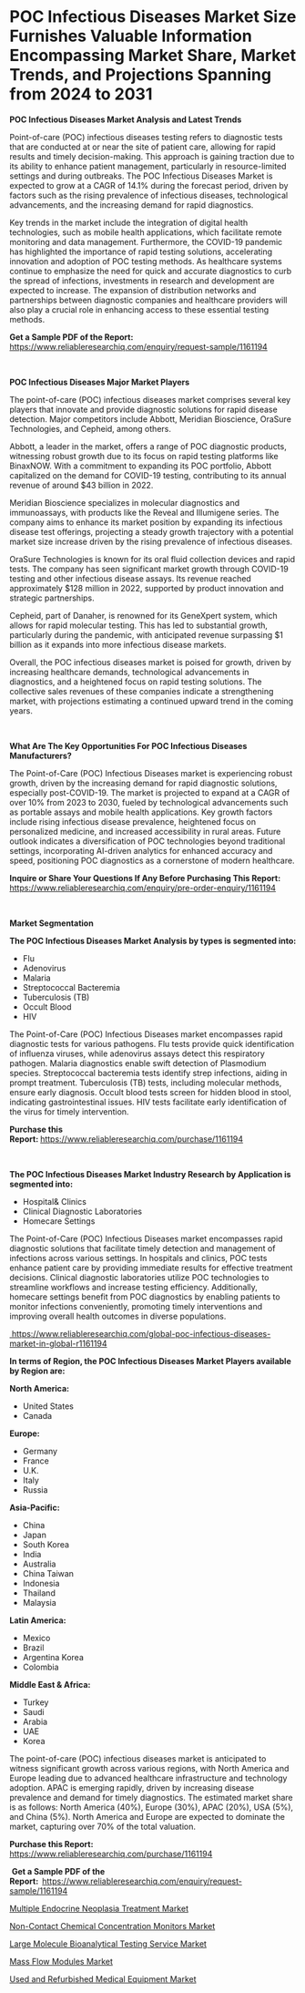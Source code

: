 <p><h1>POC Infectious Diseases Market Size Furnishes Valuable Information Encompassing Market Share, Market Trends, and Projections Spanning from 2024 to 2031</h1></p><p><strong>POC Infectious Diseases Market Analysis and Latest Trends</strong></p>
<p><p>Point-of-care (POC) infectious diseases testing refers to diagnostic tests that are conducted at or near the site of patient care, allowing for rapid results and timely decision-making. This approach is gaining traction due to its ability to enhance patient management, particularly in resource-limited settings and during outbreaks. The POC Infectious Diseases Market is expected to grow at a CAGR of 14.1% during the forecast period, driven by factors such as the rising prevalence of infectious diseases, technological advancements, and the increasing demand for rapid diagnostics.</p><p>Key trends in the market include the integration of digital health technologies, such as mobile health applications, which facilitate remote monitoring and data management. Furthermore, the COVID-19 pandemic has highlighted the importance of rapid testing solutions, accelerating innovation and adoption of POC testing methods. As healthcare systems continue to emphasize the need for quick and accurate diagnostics to curb the spread of infections, investments in research and development are expected to increase. The expansion of distribution networks and partnerships between diagnostic companies and healthcare providers will also play a crucial role in enhancing access to these essential testing methods.</p></p>
<p><strong>Get a Sample PDF of the Report:&nbsp;</strong> <a href="https://www.reliableresearchiq.com/enquiry/request-sample/1161194?utm_campaign=1159&utm_medium=2&utm_source=Github&utm_content=ia&utm_term=05122024&utm_id=poc-infectious-diseases">https://www.reliableresearchiq.com/enquiry/request-sample/1161194</a></p>
<p>&nbsp;</p>
<p><strong>POC Infectious Diseases Major Market Players</strong></p>
<p><p>The point-of-care (POC) infectious diseases market comprises several key players that innovate and provide diagnostic solutions for rapid disease detection. Major competitors include Abbott, Meridian Bioscience, OraSure Technologies, and Cepheid, among others. </p><p>Abbott, a leader in the market, offers a range of POC diagnostic products, witnessing robust growth due to its focus on rapid testing platforms like BinaxNOW. With a commitment to expanding its POC portfolio, Abbott capitalized on the demand for COVID-19 testing, contributing to its annual revenue of around $43 billion in 2022. </p><p>Meridian Bioscience specializes in molecular diagnostics and immunoassays, with products like the Reveal and Illumigene series. The company aims to enhance its market position by expanding its infectious disease test offerings, projecting a steady growth trajectory with a potential market size increase driven by the rising prevalence of infectious diseases.</p><p>OraSure Technologies is known for its oral fluid collection devices and rapid tests. The company has seen significant market growth through COVID-19 testing and other infectious disease assays. Its revenue reached approximately $128 million in 2022, supported by product innovation and strategic partnerships.</p><p>Cepheid, part of Danaher, is renowned for its GeneXpert system, which allows for rapid molecular testing. This has led to substantial growth, particularly during the pandemic, with anticipated revenue surpassing $1 billion as it expands into more infectious disease markets.</p><p>Overall, the POC infectious diseases market is poised for growth, driven by increasing healthcare demands, technological advancements in diagnostics, and a heightened focus on rapid testing solutions. The collective sales revenues of these companies indicate a strengthening market, with projections estimating a continued upward trend in the coming years.</p></p>
<p>&nbsp;</p>
<p><strong>What Are The Key Opportunities For POC Infectious Diseases Manufacturers?</strong></p>
<p><p>The Point-of-Care (POC) Infectious Diseases market is experiencing robust growth, driven by the increasing demand for rapid diagnostic solutions, especially post-COVID-19. The market is projected to expand at a CAGR of over 10% from 2023 to 2030, fueled by technological advancements such as portable assays and mobile health applications. Key growth factors include rising infectious disease prevalence, heightened focus on personalized medicine, and increased accessibility in rural areas. Future outlook indicates a diversification of POC technologies beyond traditional settings, incorporating AI-driven analytics for enhanced accuracy and speed, positioning POC diagnostics as a cornerstone of modern healthcare.</p></p>
<p><strong>Inquire or Share Your Questions If Any Before Purchasing This Report:</strong> <a href="https://www.reliableresearchiq.com/enquiry/pre-order-enquiry/1161194?utm_campaign=1159&utm_medium=2&utm_source=Github&utm_content=ia&utm_term=05122024&utm_id=poc-infectious-diseases">https://www.reliableresearchiq.com/enquiry/pre-order-enquiry/1161194</a></p>
<p>&nbsp;</p>
<p><strong>Market Segmentation</strong></p>
<p><strong>The POC Infectious Diseases Market Analysis by types is segmented into:</strong></p>
<p><ul><li>Flu</li><li>Adenovirus</li><li>Malaria</li><li>Streptococcal Bacteremia</li><li>Tuberculosis (TB)</li><li>Occult Blood</li><li>HIV</li></ul></p>
<p><p>The Point-of-Care (POC) Infectious Diseases market encompasses rapid diagnostic tests for various pathogens. Flu tests provide quick identification of influenza viruses, while adenovirus assays detect this respiratory pathogen. Malaria diagnostics enable swift detection of Plasmodium species. Streptococcal bacteremia tests identify strep infections, aiding in prompt treatment. Tuberculosis (TB) tests, including molecular methods, ensure early diagnosis. Occult blood tests screen for hidden blood in stool, indicating gastrointestinal issues. HIV tests facilitate early identification of the virus for timely intervention.</p></p>
<p><strong>Purchase this Report:&nbsp;</strong><a href="https://www.reliableresearchiq.com/purchase/1161194?utm_campaign=1159&utm_medium=2&utm_source=Github&utm_content=ia&utm_term=05122024&utm_id=poc-infectious-diseases">https://www.reliableresearchiq.com/purchase/1161194</a></p>
<p>&nbsp;</p>
<p><strong>The POC Infectious Diseases Market Industry Research by Application is segmented into:</strong></p>
<p><ul><li>Hospital& Clinics</li><li>Clinical Diagnostic Laboratories</li><li>Homecare Settings</li></ul></p>
<p><p>The Point-of-Care (POC) Infectious Diseases market encompasses rapid diagnostic solutions that facilitate timely detection and management of infections across various settings. In hospitals and clinics, POC tests enhance patient care by providing immediate results for effective treatment decisions. Clinical diagnostic laboratories utilize POC technologies to streamline workflows and increase testing efficiency. Additionally, homecare settings benefit from POC diagnostics by enabling patients to monitor infections conveniently, promoting timely interventions and improving overall health outcomes in diverse populations.</p></p>
<p><a href="https://www.reliableresearchiq.com/global-poc-infectious-diseases-market-in-global-r1161194?utm_campaign=1159&utm_medium=2&utm_source=Github&utm_content=ia&utm_term=05122024&utm_id=poc-infectious-diseases">&nbsp;https://www.reliableresearchiq.com/global-poc-infectious-diseases-market-in-global-r1161194</a></p>
<p><strong>In terms of Region, the POC Infectious Diseases Market Players available by Region are:</strong></p>
<p>
    <p> <strong> North America: </strong>
        <ul>
            <li>United States</li>
            <li>Canada</li>
        </ul>
        </p> 
    <p> <strong> Europe: </strong>
        <ul>
            <li>Germany</li>
            <li>France</li>
            <li>U.K.</li>
            <li>Italy</li>
            <li>Russia</li>
        </ul>
        </p> 
    <p> <strong> Asia-Pacific: </strong>
        <ul>
            <li>China</li>
            <li>Japan</li>
            <li>South Korea</li>
            <li>India</li>
            <li>Australia</li>
            <li>China Taiwan</li>
            <li>Indonesia</li>
            <li>Thailand</li>
            <li>Malaysia</li>
        </ul>
        </p> 
    <p> <strong> Latin America: </strong>
        <ul>
            <li>Mexico</li>
            <li>Brazil</li>
            <li>Argentina Korea</li>
            <li>Colombia</li>
        </ul>
        </p> 
    <p> <strong> Middle East & Africa: </strong>
        <ul>
            <li>Turkey</li>
            <li>Saudi</li>
            <li>Arabia</li>
            <li>UAE</li>
            <li>Korea</li>
        </ul>
    </p>
    </p>
<p><p>The point-of-care (POC) infectious diseases market is anticipated to witness significant growth across various regions, with North America and Europe leading due to advanced healthcare infrastructure and technology adoption. APAC is emerging rapidly, driven by increasing disease prevalence and demand for timely diagnostics. The estimated market share is as follows: North America (40%), Europe (30%), APAC (20%), USA (5%), and China (5%). North America and Europe are expected to dominate the market, capturing over 70% of the total valuation.</p></p>
<p><strong>Purchase this Report: </strong><a href="https://www.reliableresearchiq.com/purchase/1161194?utm_campaign=1159&utm_medium=2&utm_source=Github&utm_content=ia&utm_term=05122024&utm_id=poc-infectious-diseases">https://www.reliableresearchiq.com/purchase/1161194</a></p>
<p>&nbsp;<strong>Get a Sample PDF of the Report:&nbsp;&nbsp;</strong><a href="https://www.reliableresearchiq.com/enquiry/request-sample/1161194?utm_campaign=1159&utm_medium=2&utm_source=Github&utm_content=ia&utm_term=05122024&utm_id=poc-infectious-diseases">https://www.reliableresearchiq.com/enquiry/request-sample/1161194</a></p>
<p><strong></strong></p>
<p><p><a href="https://www.linkedin.com/pulse/exploring-potential-multiple-endocrine-neoplasia-treatment-xcfje?utm_campaign=1159&utm_medium=2&utm_source=Github&utm_content=ia&utm_term=05122024&utm_id=poc-infectious-diseases">Multiple Endocrine Neoplasia Treatment Market</a></p><p><a href="https://issuu.com/reportprime-2/docs/non-contact-chemical-concentration-monitors-market?utm_campaign=1159&utm_medium=2&utm_source=Github&utm_content=ia&utm_term=05122024&utm_id=poc-infectious-diseases">Non-Contact Chemical Concentration Monitors Market</a></p><p><a href="https://www.linkedin.com/pulse/in-depth-large-molecule-bioanalytical-testing-service-d7vqe?utm_campaign=1159&utm_medium=2&utm_source=Github&utm_content=ia&utm_term=05122024&utm_id=poc-infectious-diseases">Large Molecule Bioanalytical Testing Service Market</a></p><p><a href="https://issuu.com/reportprime-2/docs/mass-flow-modules-market-size-2030.pptx?utm_campaign=1159&utm_medium=2&utm_source=Github&utm_content=ia&utm_term=05122024&utm_id=poc-infectious-diseases">Mass Flow Modules Market</a></p><p><a href="https://www.linkedin.com/pulse/forecasting-future-in-depth-analysis-used-refurbished-medical-gv3if?utm_campaign=1159&utm_medium=2&utm_source=Github&utm_content=ia&utm_term=05122024&utm_id=poc-infectious-diseases">Used and Refurbished Medical Equipment Market</a></p></p>